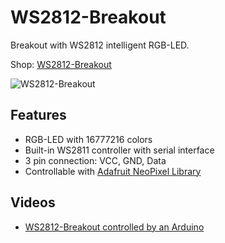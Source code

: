 # WS2812-Breakout
Breakout with WS2812 intelligent RGB-LED.

Shop: [WS2812-Breakout](http://www.watterott.com/en/WS2812-Breakout)

![WS2812-Breakout](https://raw.github.com/watterott/WS2812-Breakout/master/img/ws2812-breakout.jpg)


## Features
* RGB-LED with 16777216 colors
* Built-in WS2811 controller with serial interface
* 3 pin connection: VCC, GND, Data
* Controllable with [Adafruit NeoPixel Library](https://github.com/adafruit/Adafruit_NeoPixel)


## Videos
 * [WS2812-Breakout controlled by an Arduino](http://www.youtube.com/watch?v=aJmFd4oc73M)

